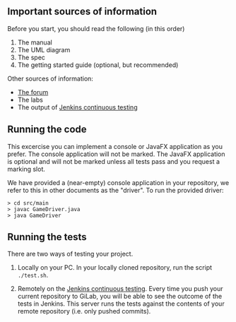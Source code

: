 ## Important sources of information

Before you start, you should read the following (in this order)

1. The manual
2. The UML diagram
3. The spec
4. The getting started guide (optional, but recommended)

Other sources of information:

* [The forum](https://online.manchester.ac.uk/webapps/discussionboard/do/forum?action=list_threads&course_id=_72765_1&nav=discussion_board&conf_id=_445540_1&forum_id=_635168_1)
* The labs
* The output of [Jenkins continuous testing](https://ci.cs.manchester.ac.uk/jenkins/)

## Running the code

This excercise you can implement a console or JavaFX application as you prefer. The console application will not be marked. The JavaFX application is optional and will not be marked unless all tests pass and you request a marking slot.

We have provided a (near-empty) console application in your repository, we refer to this in other documents as the "driver". To run the provided driver:

```
> cd src/main
> javac GameDriver.java
> java GameDriver
```


## Running the tests

There are two ways of testing your project.

1. Locally on your PC. In your locally cloned repository, run the script `./test.sh`.
 
2. Remotely on the [Jenkins continuous testing](https://ci.cs.manchester.ac.uk/jenkins/). Every time you push your current repository to GiLab, you will be able to see the outcome of the tests in Jenkins. This server runs the tests against the contents of your remote repository (i.e. only pushed commits).
